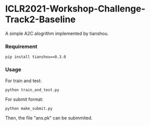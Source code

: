 # ICLR2021-Workshop-Challenge-Track2-Baseline

A simple A2C alogrithm implemented by tianshou.

### Requirement

    pip install tianshou==0.3.0

### Usage

For train and test:
```shell
python train_and_test.py
```

For submit format:
```shell
python make_submit.py
```

Then, the file "ans.pk" can be submmited.
